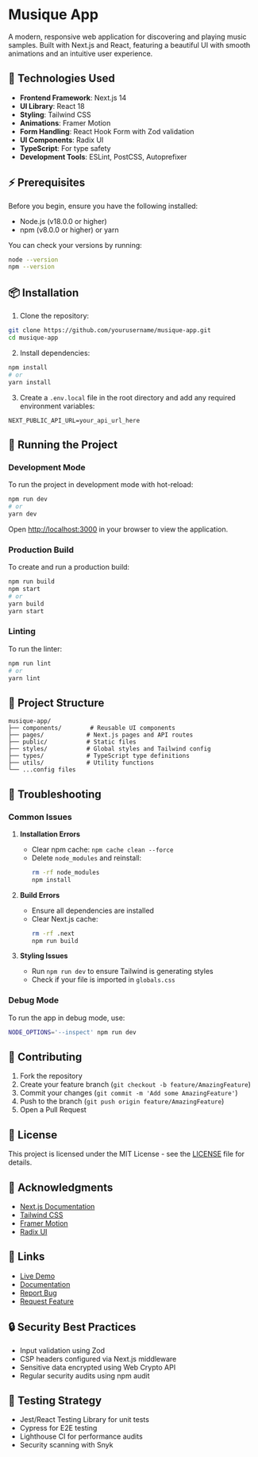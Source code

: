 # Musique App

A modern, responsive web application for discovering and playing music samples. Built with Next.js and React, featuring a beautiful UI with smooth animations and an intuitive user experience.

## 🚀 Technologies Used

- **Frontend Framework**: Next.js 14
- **UI Library**: React 18
- **Styling**: Tailwind CSS
- **Animations**: Framer Motion
- **Form Handling**: React Hook Form with Zod validation
- **UI Components**: Radix UI
- **TypeScript**: For type safety
- **Development Tools**: ESLint, PostCSS, Autoprefixer

## ⚡️ Prerequisites

Before you begin, ensure you have the following installed:
- Node.js (v18.0.0 or higher)
- npm (v8.0.0 or higher) or yarn

You can check your versions by running:
```bash
node --version
npm --version
```

## 📦 Installation

1. Clone the repository:
```bash
git clone https://github.com/yourusername/musique-app.git
cd musique-app
```

2. Install dependencies:
```bash
npm install
# or
yarn install
```

3. Create a `.env.local` file in the root directory and add any required environment variables:
```env
NEXT_PUBLIC_API_URL=your_api_url_here
```

## 🚀 Running the Project

### Development Mode
To run the project in development mode with hot-reload:
```bash
npm run dev
# or
yarn dev
```
Open [http://localhost:3000](http://localhost:3000) in your browser to view the application.

### Production Build
To create and run a production build:
```bash
npm run build
npm start
# or
yarn build
yarn start
```

### Linting
To run the linter:
```bash
npm run lint
# or
yarn lint
```

## 📁 Project Structure

```
musique-app/
├── components/        # Reusable UI components
├── pages/            # Next.js pages and API routes
├── public/           # Static files
├── styles/           # Global styles and Tailwind config
├── types/            # TypeScript type definitions
├── utils/            # Utility functions
└── ...config files
```

## 🔧 Troubleshooting

### Common Issues

1. **Installation Errors**
   - Clear npm cache: `npm cache clean --force`
   - Delete `node_modules` and reinstall: 
     ```bash
     rm -rf node_modules
     npm install
     ```

2. **Build Errors**
   - Ensure all dependencies are installed
   - Clear Next.js cache: 
     ```bash
     rm -rf .next
     npm run build
     ```

3. **Styling Issues**
   - Run `npm run dev` to ensure Tailwind is generating styles
   - Check if your file is imported in `globals.css`

### Debug Mode
To run the app in debug mode, use:
```bash
NODE_OPTIONS='--inspect' npm run dev
```

## 🤝 Contributing

1. Fork the repository
2. Create your feature branch (`git checkout -b feature/AmazingFeature`)
3. Commit your changes (`git commit -m 'Add some AmazingFeature'`)
4. Push to the branch (`git push origin feature/AmazingFeature`)
5. Open a Pull Request

## 📄 License

This project is licensed under the MIT License - see the [LICENSE](LICENSE) file for details.

## 🙏 Acknowledgments

- [Next.js Documentation](https://nextjs.org/docs)
- [Tailwind CSS](https://tailwindcss.com/)
- [Framer Motion](https://www.framer.com/motion/)
- [Radix UI](https://www.radix-ui.com/)

## 🔗 Links

- [Live Demo](https://your-demo-link.com)
- [Documentation](https://your-docs-link.com)
- [Report Bug](https://github.com/yourusername/musique-app/issues)
- [Request Feature](https://github.com/yourusername/musique-app/issues)

## 🔒 Security Best Practices

- Input validation using Zod
- CSP headers configured via Next.js middleware
- Sensitive data encrypted using Web Crypto API
- Regular security audits using npm audit

## 🧪 Testing Strategy

- Jest/React Testing Library for unit tests
- Cypress for E2E testing
- Lighthouse CI for performance audits
- Security scanning with Snyk
